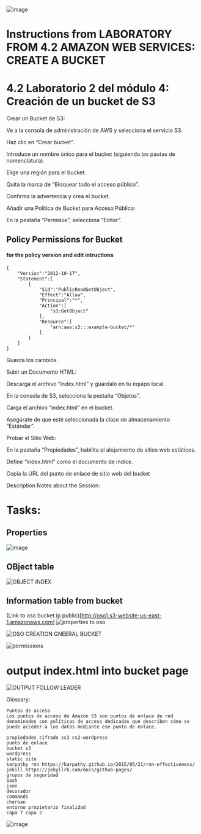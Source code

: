 ![image](https://github.com/Fx2048/COMU_REDES/assets/131219987/add62f63-fcd2-4223-99d2-56f8ca0efb55)

# Instructions from LABORATORY FROM 4.2 AMAZON WEB SERVICES: CREATE A BUCKET
# 4.2 Laboratorio 2 del módulo 4: Creación de un bucket de S3

Crear un Bucket de S3:

Ve a la consola de administración de AWS y selecciona el servicio S3.

Haz clic en “Crear bucket”.

Introduce un nombre único para el bucket (siguiendo las pautas de nomenclatura).


Elige una región para el bucket.

Quita la marca de “Bloquear todo el acceso público”.

Confirma la advertencia y crea el bucket.

Añadir una Política de Bucket para Acceso Público:


En la pestaña “Permisos”, selecciona “Editar”.

## Policy Permissions for Bucket

####  for the policy version  and edit intructions

````
{
    "Version":"2012-10-17",
    "Statement":[
        {
            "Sid":"PublicReadGetObject",
            "Effect":"Allow",
            "Principal":"*",
            "Action":[
                "s3:GetObject"
            ],
            "Resource":[
                "arn:aws:s3:::example-bucket/*"
            ]
        }
    ]
} 

````
Guarda los cambios.

Subir un Documento HTML:

Descarga el archivo “index.html” y guárdalo en tu equipo local.

En la consola de S3, selecciona la pestaña “Objetos”.

Carga el archivo “index.html” en el bucket.


Asegúrate de que esté seleccionada la clase de almacenamiento “Estándar”.

Probar el Sitio Web:

En la pestaña “Propiedades”, habilita el alojamiento de sitios web estáticos.

Define “index.html” como el documento de índice.

Copia la URL del punto de enlace de sitio web del bucket



Description Notes about the Session:
# Tasks:
## Properties
![image](https://github.com/Fx2048/COMU_REDES/assets/131219987/545c0702-1fc4-47ea-b01a-ec404e7a5512)

## OBject table
![OBJECT INDEX](https://github.com/Fx2048/COMU_REDES/assets/131219987/3ab04894-dcee-4977-8582-19eac3976265)

##  Information table from bucket
(Link to oso bucket ip public)[http://oso1.s3-website-us-east-1.amazonaws.com]
![properties to oso ](https://github.com/Fx2048/COMU_REDES/assets/131219987/aad12038-c080-45eb-8b94-73928a955a07)

![OSO CREATION GNEERAL BUCKET](https://github.com/Fx2048/COMU_REDES/assets/131219987/6c5a387a-265f-4376-a7b4-df3b16aba374)




![permissions](https://github.com/Fx2048/COMU_REDES/assets/131219987/889c26f9-460b-416c-9ca1-cc1e0fd4a922)




# output index.html into bucket page
![OUTPUT FOLLOW LEADER](https://github.com/Fx2048/COMU_REDES/assets/131219987/1a6a4b0c-bca0-4054-bbae-75f234d19631)

Glossary:

````
Puntos de acceso
Los puntos de acceso de Amazon S3 son puntos de enlace de red denominados con políticas de acceso dedicadas que describen cómo se puede acceder a los datos mediante ese punto de enlace.

propiedades cifrado sc3 cs2-wordpress
punto de enlace
bucket s3
wordpress
static site
karpathy rnn https://karpathy.github.io/2015/05/21/rnn-effectiveness/
jekill https://jekyllrb.com/docs/github-pages/
grupos de seguridad
bash
json
decorador
commands
cherban
entorno propietario finalidad
capa 7 capa 2  

````

![image](https://github.com/Fx2048/COMU_REDES/assets/131219987/d79215c7-5eba-46fd-ad1a-11b958602210)


